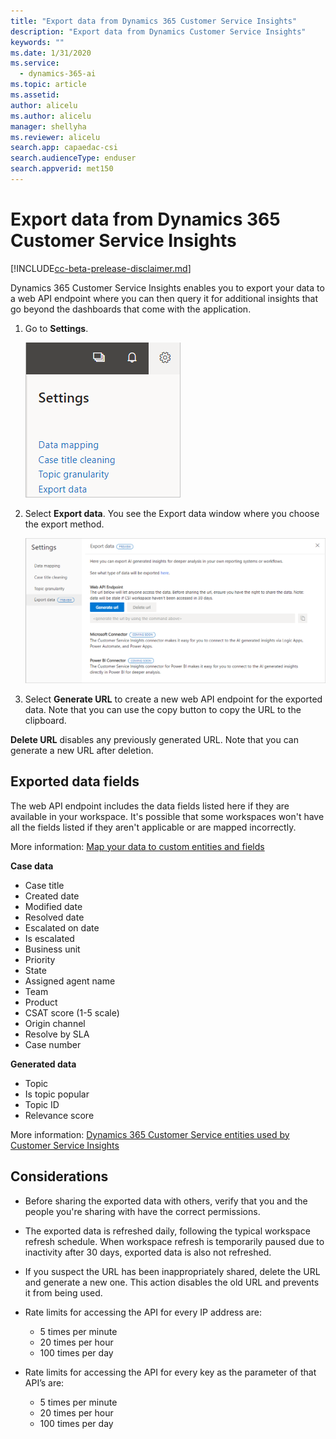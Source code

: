 ```yaml
---
title: "Export data from Dynamics 365 Customer Service Insights"
description: "Export data from Dynamics Customer Service Insights"
keywords: ""
ms.date: 1/31/2020
ms.service:
  - dynamics-365-ai
ms.topic: article
ms.assetid: 
author: alicelu
ms.author: alicelu
manager: shellyha
ms.reviewer: alicelu
search.app: capaedac-csi
search.audienceType: enduser
search.appverid: met150
---
```


# Export data from Dynamics 365 Customer Service Insights

[!INCLUDE[cc-beta-prelease-disclaimer.md](../includes/cc-beta-prerelease-disclaimer.md)]

Dynamics 365 Customer Service Insights enables you to export your data to a web API endpoint where you can then query it for additional insights that go beyond the dashboards that come with the application. 

1. Go to **Settings**.

    ![Settings - export data](media/exportdata_settings.png)

2. Select **Export data**. You see the Export data window where you choose the export method.

    ![Export data using web api](media/exportdata_webapi.png)

3. Select **Generate URL** to create a new web API endpoint for the exported data. Note that you can use the copy button to copy the URL to the clipboard. 

**Delete URL** disables any previously generated URL. Note that you can generate a new URL after deletion. 


## Exported data fields 

The web API endpoint includes the data fields listed here if they are available in your workspace. It's possible that some workspaces won't have all the fields listed if they aren't applicable or are mapped incorrectly. 

More information: [Map your data to custom entities and fields](https://docs.microsoft.com/dynamics365/ai/customer-service-insights/map-data)

**Case data**
 - Case title
 - Created date
 - Modified date
 - Resolved date
 - Escalated on date
 - Is escalated
 - Business unit
 - Priority
 - State
 - Assigned agent name
 - Team
 - Product
 - CSAT score (1-5 scale)
 - Origin channel
 - Resolve by SLA
 - Case number

**Generated data**
- Topic
- Is topic popular
- Topic ID
- Relevance score

More information: [Dynamics 365 Customer Service entities used by Customer Service Insights](https://docs.microsoft.com/dynamics365/ai/customer-service-insights/customer-service-entities)


## Considerations
* Before sharing the exported data with others, verify that you and the people you're sharing with have the correct permissions. 

* The exported data is refreshed daily, following the typical workspace refresh schedule. When workspace refresh is temporarily paused due to inactivity after 30 days, exported data is also not refreshed. 

* If you suspect the URL has been inappropriately shared, delete the URL and generate a new one. This action disables the old URL and prevents it from being used. 

* Rate limits for accessing the API for every IP address are: 
  * 5 times per minute
  * 20 times per hour
  * 100 times per day

* Rate limits for accessing the API for every key as the parameter of that API’s are:
  * 5 times per minute
  * 20 times per hour
  * 100 times per day
